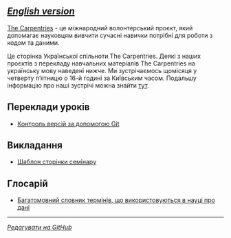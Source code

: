 [*English version*](https://ukrainian-carpentries.github.io/en/)
---------

[The Carpentries](https://carpentries.org/) - це міжнародний волонтерський проєкт, який допомагає науковцям
вивчити сучасні навички потрібні для роботи з кодом та даними.

Це сторінка Української спільноти The Carpentries. Деякі з наших проєктів з перекладу навчальних матеріалів
The Carpentries на українську мову наведені нижче. Ми зустрічаємось щомісяця у четверту пʼятницю о 16-й годині
за Київським часом. Подальшу інформацію про наші зустрічі можна знайти [тут](https://hackmd.io/drNoAPc5QpqH4nWm71YJkg?view).

## Переклади уроків

- [Контроль версій за допомогою Git](https://ukrainian-carpentries.github.io/git-novice/)

## Викладання

- [Шаблон сторінки семінару](https://ukrainian-carpentries.github.io/workshop-template/)

## Глосарій

- [Багатомовний словник термінів, що використовуються в науці про дані](https://glosario.carpentries.org/uk/)
  
---------

[*Редагувати на GitHub*](https://github.com/ukrainian-carpentries/ukrainian-carpentries.github.io/edit/main/README.md)
